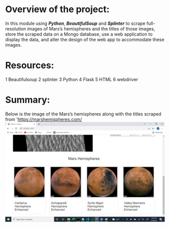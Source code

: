 # Overview of the project:
In this module using ***Python***, ***BeautifulSoup*** and ***Splinter*** to scrape full-resolution images of Mars’s hemispheres and the titles of those images, store the scraped data on a Mongo database, use a web application to display the data, and alter the design of the web app to accommodate these images.
# Resources:
1 Beautifulsoup
2 splinter
3 Python
4 Flask
5 HTML
6 webdriver
# Summary:
Below  is the image of the Mars’s hemispheres along with the titles scraped from 'https://marshemispheres.com/
![Mission_mars)](/Resources/mission_mars.png)	
